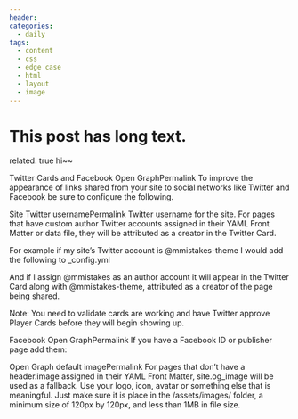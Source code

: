 ```yaml
---
header:
categories:
  - daily
tags:
  - content
  - css
  - edge case
  - html
  - layout
  - image
---
```


# This post has long text.

related: true
hi~~

Twitter Cards and Facebook Open GraphPermalink
To improve the appearance of links shared from your site to social networks like Twitter and Facebook be sure to configure the following.

Site Twitter usernamePermalink
Twitter username for the site. For pages that have custom author Twitter accounts assigned in their YAML Front Matter or data file, they will be attributed as a creator in the Twitter Card.

For example if my site’s Twitter account is @mmistakes-theme I would add the following to _config.yml

And if I assign @mmistakes as an author account it will appear in the Twitter Card along with @mmistakes-theme, attributed as a creator of the page being shared.

Note: You need to validate cards are working and have Twitter approve Player Cards before they will begin showing up.

Facebook Open GraphPermalink
If you have a Facebook ID or publisher page add them:

Open Graph default imagePermalink
For pages that don’t have a header.image assigned in their YAML Front Matter, site.og_image will be used as a fallback. Use your logo, icon, avatar or something else that is meaningful. Just make sure it is place in the /assets/images/ folder, a minimum size of 120px by 120px, and less than 1MB in file size.